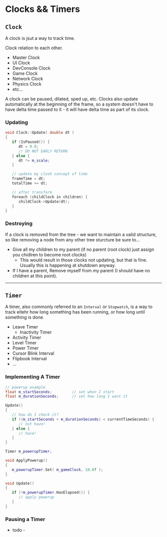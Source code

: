 Clocks && Timers
======

## `Clock`
A clock is jsut a way to track time.

Clock relation to each other.

- Master Clock
- UI Clock
- DevConsole Clock
- Game Clock
- Network Clock
- Physics Clock
- etc...

A clock can be paused, dilated, sped up, etc.  Clocks also update automatically at the beginning of the frame, 
so a system doesn't have to have delta time passed to it - it will have delta time as part of its clock. 

### Updating

```cpp
void Clock::Update( double dt ) 
{
   if (IsPaused()) {
      dt = 0.0; 
      // DO NOT EARLY RETURN
   } else {
      dt *= m_scale; 
   }

   // update my closk concept of time
   frameTime = dt; 
   totalTime += dt; 

   // after transform
   foreach (childClock in children) {
      childClock->Update(dt); 
   }
}
```

### Destroying

If a clock is removed from the tree - we want to maintain a valid structure, so like removing a
node from any other tree sturcture be sure to...

- Give all my children to my parent (if no parent (root clock) just assign you chidlren to become root clocks)
  - This would result in those clocks not updating, but that is fine.  Usually this is happening at shutdown anyway.
- If I have a parent, Remove myself from my parent (I should have no children at this point). 

------

## `Timer`
A timer, also commonly referred to an `Interval` or `Stopwatch`, is a way to track eitehr how long something has been running, or how long until something is done.  

- Leave Timer
  - Inactivity Timer
- Activity Timer
- Level Timer
- Power Timer
- Cursor Blink Interval
- Flipbook Interval
- ...

### Implementing A Timer

```cpp 
// powerup example
float m_startSeconds;         // set when I start 
float m_durationSeconds;      // set how long I want it

Update()
{
   // how do I check it?
   if ((m_startSeconds + m_durationSeconds) < currentTimeSeconds) {
      // not have!
   } else {
      // have!
   }
}
```

```cpp
Timer m_powerupTimer;

void ApplyPowerup()
{
   m_powerupTimer.Set( m_gameClock, 10.0f ); 
}

void Update()
{
   if (!m_powerupTimer.HasElapsed()) {
      // apply powerup
   }
}
```


### Pausing a Timer
- todo -